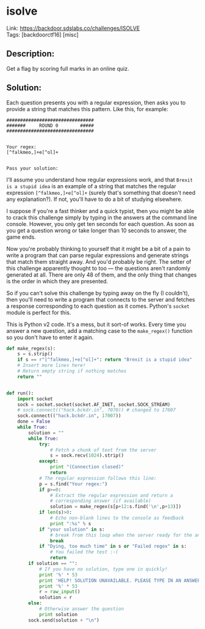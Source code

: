 isolve
======

Link: https://backdoor.sdslabs.co/challenges/ISOLVE \
Tags: [backdoorctf16] [misc]

Description:
------------

Get a flag by scoring full marks in an online quiz.

Solution:
---------

Each question presents you with a regular expression, then asks you to provide a string that matches this pattern. Like this, for example:

```
################################
#######     ROUND 0        #####
################################


Your regex:
[^falkmeo,]+e[^ol]+


Pass your solution:
```

I'll assume you understand how regular expressions work, and that `Brexit is a stupid idea` is an example of a string that matches the regular expression `[^falkmeo,]+e[^ol]+` (surely that's something that doesn't need any explanation?). If not, you'll have to do a bit of studying elsewhere.

I suppose if you're a fast thinker and a quick typist, then you might be able to crack this challenge simply by typing in the answers at the command line console. However, you only get ten seconds for each question. As soon as you get a question wrong or take longer than 10 seconds to answer, the game ends.

Now you're probably thinking to yourself that it might be a bit of a pain to write a program that can parse regular expressions and generate strings that match them straight away. And you'd probably be right. The setter of this challenge apparently thought to too — the questions aren't randomly generated at all. There are only 48 of them, and the only thing that changes is the order in which they are presented.

So if you can't solve this challenge by typing away on the fly (I couldn't), then you'll need to write a program that connects to the server and fetches a response corresponding to each question as it comes. Python's `socket` module is perfect for this.

This is Python v2 code. It's a mess, but it sort-of works. Every time you answer a new question, add a matching case to the `make_regex()` function so you don't have to enter it again.

```python
def make_regex(s):
    s = s.strip()
    if s == r"[^falkmeo,]+e[^ol]+": return "Brexit is a stupid idea"
    # Insert more lines here!
    # Return empty string if nothing matches
    return ""


def run():
    import socket
    sock = socket.socket(socket.AF_INET, socket.SOCK_STREAM)
    # sock.connect(("hack.bckdr.in", 7070)) # changed to 17007
    sock.connect(("hack.bckdr.in", 17007))
    done = False
    while True:
        solution = ""
        while True:
            try:
                # Fetch a chunk of text from the server
                s = sock.recv(1024).strip()
            except:
                print "(Connection closed)"
                return
            # The regular expression follows this line:
            p = s.find("Your regex:")
            if p>=0:
                # Extract the regular expression and return a
                # corresponding answer (if available)
                solution = make_regex(s[p+12:s.find('\n',p+13)])
            if len(s)>0:
                # Echo non-blank lines to the console as feedback
                print ":%s" % s
            if "your solution" in s:
                # break from this loop when the server ready for the answer
                break
            if "Dying, too much time" in s or "Failed regex" in s:
                # You failed the test :-(
                return
        if solution == "":
            # If you have no solution, type one in quickly!
            print '%' * 53
            print 'HELP! SOLUTION UNAVAILABLE. PLEASE TYPE IN AN ANSWER:'
            print '%' * 53
            r = raw_input()
            solution = r
        else:
            # Otherwise answer the question
            print solution
        sock.send(solution + "\n")
```
